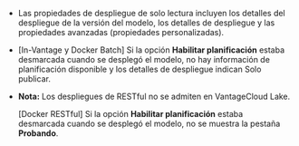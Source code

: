 -   Las propiedades de despliegue de solo lectura incluyen los detalles del despliegue de la versión del modelo, los detalles de despliegue y las propiedades avanzadas (propiedades personalizadas).

-   \[In-Vantage y Docker Batch\] Si la opción **Habilitar planificación** estaba desmarcada cuando se desplegó el modelo, no hay información de planificación disponible y los detalles de despliegue indican Solo publicar.

-   **Nota:** Los despliegues de RESTful no se admiten en VantageCloud Lake.

    \[Docker RESTful\] Si la opción **Habilitar planificación** estaba desmarcada cuando se desplegó el modelo, no se muestra la pestaña **Probando**.
